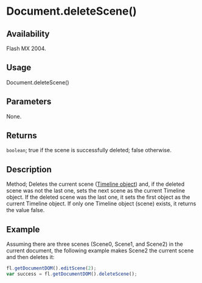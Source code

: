 # Document.deleteScene()

## Availability

Flash MX 2004.

## Usage

Document.deleteScene()

## Parameters

None.

## Returns

`boolean`; true if the scene is successfully deleted; false otherwise.

## Description

Method; Deletes the current scene ([Timeline object](../Timeline_object/Timeline_summary.md)) and, if the deleted scene was not the last one, sets the next scene as the current Timeline object. If the deleted scene was the last one, it sets the first object as the current Timeline object. If only one Timeline object (scene) exists, it returns the value false.

## Example

Assuming there are three scenes (Scene0, Scene1, and Scene2) in the current document, the following example makes Scene2 the current scene and then deletes it:

```javascript
fl.getDocumentDOM().editScene(2);
var success = fl.getDocumentDOM().deleteScene();
```
